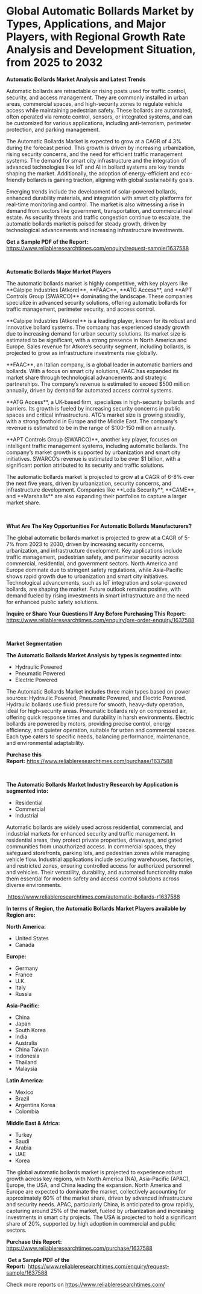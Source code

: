<p><h1>Global Automatic Bollards Market by Types, Applications, and Major Players, with Regional Growth Rate Analysis and Development Situation, from 2025 to 2032</h1></p><p><strong>Automatic Bollards Market Analysis and Latest Trends</strong></p>
<p><p>Automatic bollards are retractable or rising posts used for traffic control, security, and access management. They are commonly installed in urban areas, commercial spaces, and high-security zones to regulate vehicle access while maintaining pedestrian safety. These bollards are automated, often operated via remote control, sensors, or integrated systems, and can be customized for various applications, including anti-terrorism, perimeter protection, and parking management.</p><p>The Automatic Bollards Market is expected to grow at a CAGR of 4.3% during the forecast period. This growth is driven by increasing urbanization, rising security concerns, and the need for efficient traffic management systems. The demand for smart city infrastructure and the integration of advanced technologies like IoT and AI in bollard systems are key trends shaping the market. Additionally, the adoption of energy-efficient and eco-friendly bollards is gaining traction, aligning with global sustainability goals.</p><p>Emerging trends include the development of solar-powered bollards, enhanced durability materials, and integration with smart city platforms for real-time monitoring and control. The market is also witnessing a rise in demand from sectors like government, transportation, and commercial real estate. As security threats and traffic congestion continue to escalate, the automatic bollards market is poised for steady growth, driven by technological advancements and increasing infrastructure investments.</p></p>
<p><strong>Get a Sample PDF of the Report:&nbsp;</strong> <a href="https://www.reliableresearchtimes.com/enquiry/request-sample/1637588?utm_campaign=1933&utm_medium=2&utm_source=Github&utm_content=ia&utm_term=23012025&utm_id=automatic-bollards">https://www.reliableresearchtimes.com/enquiry/request-sample/1637588</a></p>
<p>&nbsp;</p>
<p><strong>Automatic Bollards Major Market Players</strong></p>
<p><p>The automatic bollards market is highly competitive, with key players like **Calpipe Industries (Atkore)**, **FAAC**, **ATG Access**, and **APT Controls Group (SWARCO)** dominating the landscape. These companies specialize in advanced security solutions, offering automatic bollards for traffic management, perimeter security, and access control.</p><p>**Calpipe Industries (Atkore)** is a leading player, known for its robust and innovative bollard systems. The company has experienced steady growth due to increasing demand for urban security solutions. Its market size is estimated to be significant, with a strong presence in North America and Europe. Sales revenue for Atkore’s security segment, including bollards, is projected to grow as infrastructure investments rise globally.</p><p>**FAAC**, an Italian company, is a global leader in automatic barriers and bollards. With a focus on smart city solutions, FAAC has expanded its market share through technological advancements and strategic partnerships. The company’s revenue is estimated to exceed $500 million annually, driven by demand for automated access control systems.</p><p>**ATG Access**, a UK-based firm, specializes in high-security bollards and barriers. Its growth is fueled by increasing security concerns in public spaces and critical infrastructure. ATG’s market size is growing steadily, with a strong foothold in Europe and the Middle East. The company’s revenue is estimated to be in the range of $100-150 million annually.</p><p>**APT Controls Group (SWARCO)**, another key player, focuses on intelligent traffic management systems, including automatic bollards. The company’s market growth is supported by urbanization and smart city initiatives. SWARCO’s revenue is estimated to be over $1 billion, with a significant portion attributed to its security and traffic solutions.</p><p>The automatic bollards market is projected to grow at a CAGR of 6-8% over the next five years, driven by urbanization, security concerns, and infrastructure development. Companies like **Leda Security**, **CAME**, and **Marshalls** are also expanding their portfolios to capture a larger market share.</p></p>
<p>&nbsp;</p>
<p><strong>What Are The Key Opportunities For Automatic Bollards Manufacturers?</strong></p>
<p><p>The global automatic bollards market is projected to grow at a CAGR of 5-7% from 2023 to 2030, driven by increasing security concerns, urbanization, and infrastructure development. Key applications include traffic management, pedestrian safety, and perimeter security across commercial, residential, and government sectors. North America and Europe dominate due to stringent safety regulations, while Asia-Pacific shows rapid growth due to urbanization and smart city initiatives. Technological advancements, such as IoT integration and solar-powered bollards, are shaping the market. Future outlook remains positive, with demand fueled by rising investments in smart infrastructure and the need for enhanced public safety solutions.</p></p>
<p><strong>Inquire or Share Your Questions If Any Before Purchasing This Report:</strong> <a href="https://www.reliableresearchtimes.com/enquiry/pre-order-enquiry/1637588?utm_campaign=1933&utm_medium=2&utm_source=Github&utm_content=ia&utm_term=23012025&utm_id=automatic-bollards">https://www.reliableresearchtimes.com/enquiry/pre-order-enquiry/1637588</a></p>
<p>&nbsp;</p>
<p><strong>Market Segmentation</strong></p>
<p><strong>The Automatic Bollards Market Analysis by types is segmented into:</strong></p>
<p><ul><li>Hydraulic Powered</li><li>Pneumatic Powered</li><li>Electric Powered</li></ul></p>
<p><p>The Automatic Bollards Market includes three main types based on power sources: Hydraulic Powered, Pneumatic Powered, and Electric Powered. Hydraulic bollards use fluid pressure for smooth, heavy-duty operation, ideal for high-security areas. Pneumatic bollards rely on compressed air, offering quick response times and durability in harsh environments. Electric bollards are powered by motors, providing precise control, energy efficiency, and quieter operation, suitable for urban and commercial spaces. Each type caters to specific needs, balancing performance, maintenance, and environmental adaptability.</p></p>
<p><strong>Purchase this Report:&nbsp;</strong><a href="https://www.reliableresearchtimes.com/purchase/1637588?utm_campaign=1933&utm_medium=2&utm_source=Github&utm_content=ia&utm_term=23012025&utm_id=automatic-bollards">https://www.reliableresearchtimes.com/purchase/1637588</a></p>
<p>&nbsp;</p>
<p><strong>The Automatic Bollards Market Industry Research by Application is segmented into:</strong></p>
<p><ul><li>Residential</li><li>Commercial</li><li>Industrial</li></ul></p>
<p><p>Automatic bollards are widely used across residential, commercial, and industrial markets for enhanced security and traffic management. In residential areas, they protect private properties, driveways, and gated communities from unauthorized access. In commercial spaces, they safeguard storefronts, parking lots, and pedestrian zones while managing vehicle flow. Industrial applications include securing warehouses, factories, and restricted zones, ensuring controlled access for authorized personnel and vehicles. Their versatility, durability, and automated functionality make them essential for modern safety and access control solutions across diverse environments.</p></p>
<p><a href="https://www.reliableresearchtimes.com/automatic-bollards-r1637588?utm_campaign=1933&utm_medium=2&utm_source=Github&utm_content=ia&utm_term=23012025&utm_id=automatic-bollards">&nbsp;https://www.reliableresearchtimes.com/automatic-bollards-r1637588</a></p>
<p><strong>In terms of Region, the Automatic Bollards Market Players available by Region are:</strong></p>
<p>
    <p> <strong> North America: </strong>
        <ul>
            <li>United States</li>
            <li>Canada</li>
        </ul>
        </p> 
    <p> <strong> Europe: </strong>
        <ul>
            <li>Germany</li>
            <li>France</li>
            <li>U.K.</li>
            <li>Italy</li>
            <li>Russia</li>
        </ul>
        </p> 
    <p> <strong> Asia-Pacific: </strong>
        <ul>
            <li>China</li>
            <li>Japan</li>
            <li>South Korea</li>
            <li>India</li>
            <li>Australia</li>
            <li>China Taiwan</li>
            <li>Indonesia</li>
            <li>Thailand</li>
            <li>Malaysia</li>
        </ul>
        </p> 
    <p> <strong> Latin America: </strong>
        <ul>
            <li>Mexico</li>
            <li>Brazil</li>
            <li>Argentina Korea</li>
            <li>Colombia</li>
        </ul>
        </p> 
    <p> <strong> Middle East & Africa: </strong>
        <ul>
            <li>Turkey</li>
            <li>Saudi</li>
            <li>Arabia</li>
            <li>UAE</li>
            <li>Korea</li>
        </ul>
    </p>
    </p>
<p><p>The global automatic bollards market is projected to experience robust growth across key regions, with North America (NA), Asia-Pacific (APAC), Europe, the USA, and China leading the expansion. North America and Europe are expected to dominate the market, collectively accounting for approximately 60% of the market share, driven by advanced infrastructure and security needs. APAC, particularly China, is anticipated to grow rapidly, capturing around 25% of the market, fueled by urbanization and increasing investments in smart city projects. The USA is projected to hold a significant share of 20%, supported by high adoption in commercial and public sectors.</p></p>
<p><strong>Purchase this Report: </strong><a href="https://www.reliableresearchtimes.com/purchase/1637588?utm_campaign=1933&utm_medium=2&utm_source=Github&utm_content=ia&utm_term=23012025&utm_id=automatic-bollards">https://www.reliableresearchtimes.com/purchase/1637588</a></p>
<p>&nbsp;<strong>Get a Sample PDF of the Report:&nbsp;&nbsp;</strong><a href="https://www.reliableresearchtimes.com/enquiry/request-sample/1637588?utm_campaign=1933&utm_medium=2&utm_source=Github&utm_content=ia&utm_term=23012025&utm_id=automatic-bollards">https://www.reliableresearchtimes.com/enquiry/request-sample/1637588</a></p>
<p><strong></strong></p>
<p>Check more reports on <a href="https://www.reliableresearchtimes.com/?utm_campaign=1933&utm_medium=2&utm_source=Github&utm_content=ia&utm_term=23012025&utm_id=automatic-bollards">https://www.reliableresearchtimes.com/</a></p>